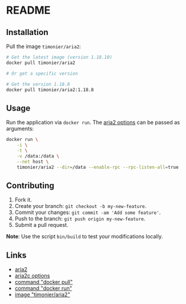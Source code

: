 # README

## Installation

Pull the image `timonier/aria2`:

```sh
# Get the latest image (version 1.18.10)
docker pull timonier/aria2

# Or get a specific version

# Get the version 1.18.8
docker pull timonier/aria2:1.18.8
```

## Usage

Run the application via `docker run`. The [aria2 options](http://aria2.sourceforge.net/manual/en/html/aria2c.html) can be passed as arguments:

```sh
docker run \
    -i \
    -t \
    -v /data:/data \
    --net host \
    timonier/aria2 --dir=/data --enable-rpc --rpc-listen-all=true
```

## Contributing

1. Fork it.
2. Create your branch: `git checkout -b my-new-feature`.
3. Commit your changes: `git commit -am 'Add some feature'`.
4. Push to the branch: `git push origin my-new-feature`.
5. Submit a pull request.

__Note__: Use the script `bin/build` to test your modifications locally.

## Links

* [aria2](http://aria2.sourceforge.net/)
* [aria2c options](http://aria2.sourceforge.net/manual/en/html/aria2c.html)
* [command "docker pull"](https://docs.docker.com/reference/commandline/pull/)
* [command "docker run"](https://docs.docker.com/reference/run/)
* [image "timonier/aria2"](https://hub.docker.com/r/timonier/aria2/)

